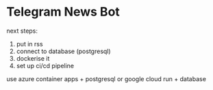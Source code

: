 # Telegram News Bot



next steps:
1. put in rss
2. connect to database (postgresql)
3. dockerise it
4. set up ci/cd pipeline

use azure container apps + postgresql or google cloud run + database